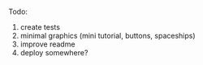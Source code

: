 Todo:

1. create tests
2. minimal graphics (mini tutorial, buttons, spaceships)
3. improve readme
4. deploy somewhere?

